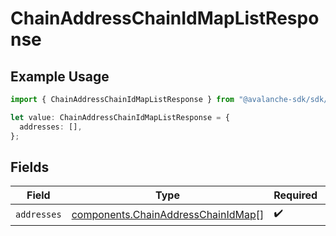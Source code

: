 # ChainAddressChainIdMapListResponse

## Example Usage

```typescript
import { ChainAddressChainIdMapListResponse } from "@avalanche-sdk/sdk/models/components";

let value: ChainAddressChainIdMapListResponse = {
  addresses: [],
};
```

## Fields

| Field                                                                                    | Type                                                                                     | Required                                                                                 | Description                                                                              |
| ---------------------------------------------------------------------------------------- | ---------------------------------------------------------------------------------------- | ---------------------------------------------------------------------------------------- | ---------------------------------------------------------------------------------------- |
| `addresses`                                                                              | [components.ChainAddressChainIdMap](../../models/components/chainaddresschainidmap.md)[] | :heavy_check_mark:                                                                       | N/A                                                                                      |